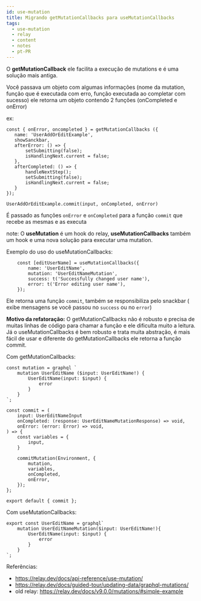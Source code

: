 ```yaml
---
id: use-mutation
title: Migrando getMutationCallbacks para useMutationCallbacks
tags:
  - use-mutation
  - relay
  - content
  - notes
  - pt-PR
---
```


O **getMutationCallback** ele facilita a execução de mutations e é uma solução mais antiga.

Você passava um objeto com algumas informações (nome da mutation, função que é executada com erro, função executada ao completar com sucesso) ele retorna um objeto contendo 2 funções (onCompleted e onError)

ex:
 ```tsx
 const { onError, oncompleted } = getMutationCallbacks ({
    name: 'UserAddOrEditExample',
    showSanckbar,
    afterError: () => {
        setSubmitting(false);
        isHandlingNext.current = false;
    },
    afterCompleted: () => {
        handleNextStep();
        setSubmitting(false);
        isHandlingNext.current = false;
    }
 });

 UserAddOrEditExample.commit(input, onCompleted, onError)
 ```

É passado as funções `onError` e `onCompleted` para a função `commit` que recebe as mesmas e as executa

note:
O **useMutation** é um hook do relay, **useMutationCallbacks** também um hook e uma nova solução para executar uma mutation.

Exemplo do uso do useMutationCallbacks:

```tsx
    const [editUserName] = useMutationCallbacks({
        name: 'UserEditName',
        mutation: 'UserEditNameMutation',
        success: t('Successfully changed user name'),
        error: t('Error editing user name'),
    });
```

Ele retorna uma função `commit`, também se responsibiliza pelo snackbar ( exibe mensagens se você passou no `success` ou no `error`)

**Motivo da refatoração:**
O getMutationCallbacks não é robusto e precisa de muitas linhas de código para chamar a função e ele dificulta muito a leitura. Já o useMutationCallbacks é bem robusto e trata muita abstração, é mais fácil de usar e diferente do getMutationCallbacks ele retorna a função commit.

Com getMutationCallbacks:
```tsx
const mutation = graphql `
    mutation UserEditName ($input: UserEditName!) {
        UserEditName(input: $input) {
            error
        }
    }
`;

const commit = (
    input: UserEditNameInput
    onCompleted: (response: UserEditNameMutationResponse) => void,
    onError: (error: Error) => void,
) => {
    const variables = {
        input,
    }

    commitMutation(Environment, {
        mutation,
        variables,
        onCompleted,
        onError,
    });
};

export default { commit };
```

Com useMutationCallbacks:
```tsx
export const UserEditName = graphql`
    mutation UserEditNameMutation($input: UserEditName!){
        UserEditName(input: $input) {
            error
        }
    }
`;
```

Referências:
- https://relay.dev/docs/api-reference/use-mutation/
- https://relay.dev/docs/guided-tour/updating-data/graphql-mutations/
- old relay: https://relay.dev/docs/v9.0.0/mutations/#simple-example